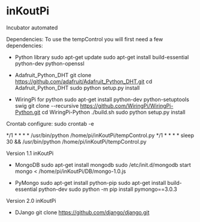 # inKoutPi
Incubator automated

Dependencies:
To use the tempControl you will first need a few dependencies:

- Python library
sudo apt-get update
sudo apt-get install build-essential python-dev python-openssl

- Adafruit_Python_DHT
git clone https://github.com/adafruit/Adafruit_Python_DHT.git
cd Adafruit_Python_DHT
sudo python setup.py install

- WiringPi for python
sudo apt-get install python-dev python-setuptools swig
git clone --recursive https://github.com/WiringPi/WiringPi-Python.git
cd WiringPi-Python
./build.sh
sudo python setup.py install

Crontab configure:
sudo crontab -e

*/1 * * * * /usr/bin/python /home/pi/inKoutPi/tempControl.py
*/1 * * * * sleep 30 && /usr/bin/python /home/pi/inKoutPi/tempControl.py


Version 1.1 inKoutPi

- MongoDB
sudo apt-get install mongodb
sudo /etc/init.d/mongodb start
mongo < /home/pi/inKoutPi/DB/mongo-1.0.js 

- PyMongo
sudo apt-get install python-pip
sudo apt-get install build-essential python-dev
sudo python -m pip install pymongo==3.0.3

Version 2.0 inKoutPi

- DJango
git clone https://github.com/django/django.git


